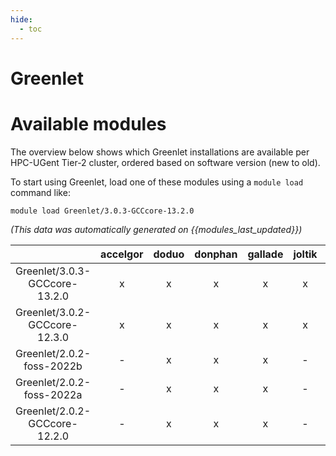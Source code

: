 ```yaml
---
hide:
  - toc
---
```


Greenlet
========

# Available modules


The overview below shows which Greenlet installations are available per HPC-UGent Tier-2 cluster, ordered based on software version (new to old).

To start using Greenlet, load one of these modules using a `module load` command like:

```shell
module load Greenlet/3.0.3-GCCcore-13.2.0
```

*(This data was automatically generated on {{modules_last_updated}})*  

| |accelgor|doduo|donphan|gallade|joltik|shinx|
| :---: | :---: | :---: | :---: | :---: | :---: | :---: |
|Greenlet/3.0.3-GCCcore-13.2.0|x|x|x|x|x|x|
|Greenlet/3.0.2-GCCcore-12.3.0|x|x|x|x|x|x|
|Greenlet/2.0.2-foss-2022b|-|x|x|x|-|-|
|Greenlet/2.0.2-foss-2022a|-|x|x|x|-|-|
|Greenlet/2.0.2-GCCcore-12.2.0|-|x|x|x|-|-|

